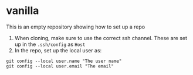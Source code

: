 # vanilla
This is an empty repository showing how to set up a repo

1. When cloning, make sure to use the correct ssh channel. These are set up in the `.ssh/config` as `Host` 
2. In the repo, set up the local user as:
```
git config --local user.name "The user name"
git config --local user.email "The email"
```
